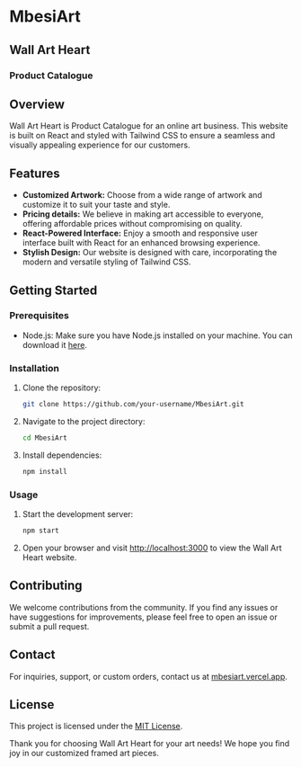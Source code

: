 # MbesiArt
## Wall Art Heart

### Product Catalogue

## Overview

Wall Art Heart is Product Catalogue for an online art business. This website is built on React and styled with Tailwind CSS to ensure a seamless and visually appealing experience for our customers.

## Features

- **Customized Artwork:** Choose from a wide range of artwork and customize it to suit your taste and style.
- **Pricing details:** We believe in making art accessible to everyone, offering affordable prices without compromising on quality.
- **React-Powered Interface:** Enjoy a smooth and responsive user interface built with React for an enhanced browsing experience.
- **Stylish Design:** Our website is designed with care, incorporating the modern and versatile styling of Tailwind CSS.

## Getting Started

### Prerequisites

- Node.js: Make sure you have Node.js installed on your machine. You can download it [here](https://nodejs.org/).

### Installation

1. Clone the repository:

    ```bash
    git clone https://github.com/your-username/MbesiArt.git
    ```

2. Navigate to the project directory:

    ```bash
    cd MbesiArt
    ```

3. Install dependencies:

    ```bash
    npm install
    ```

### Usage

1. Start the development server:

    ```bash
    npm start
    ```

2. Open your browser and visit [http://localhost:3000](http://localhost:3000) to view the Wall Art Heart website.

## Contributing

We welcome contributions from the community. If you find any issues or have suggestions for improvements, please feel free to open an issue or submit a pull request.

## Contact

For inquiries, support, or custom orders, contact us at [mbesiart.vercel.app](mailto:genmbesi@gmail.com).

## License

This project is licensed under the [MIT License](LICENSE).

Thank you for choosing Wall Art Heart for your art needs! We hope you find joy in our customized framed art pieces.

